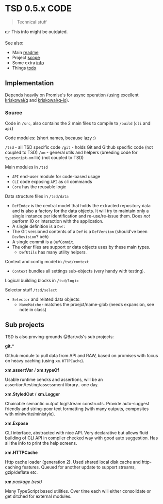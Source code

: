 # TSD 0.5.x CODE

> Technical stuff

:point_right: This info might be outdated.

See also:

* Main [readme](../README.md)
* Project [scope](SCOPE.md)
* Some extra [info](INFO.md)
* Things [todo](TODO.md)

## Implementation

Depends heavily on Promise's for async operation (using excellent [kriskowal/q](https://github.com/kriskowal/q) and [kriskowal/q-io](https://github.com/kriskowal/q-io)).
 
### Source

Code in `/src`, also contains the 2 main files to compile to `/build` (`cli` and `api`)

Code modules: (short names, because lazy :)

`/tsd` - all TSD specific code
`/git` - holds Git and Github specific code (not coupled to TSD) 
`/xm` - general utils and helpers (breeding code for `typescript-xm` lib) (not coupled to TSD) 

Main modules in `/tsd`

* `API` end-user module for code-based usage
* `CLI` code exposing `API` as cli commands
* `Core` has the reusable logic

Data structure files in `/tsd/data`

* `DefIndex` is the central model that holds the extracted repository data and is also a factory for the data objects. It will try to maintain only a single instance per identification and re-use/re-issue them. Does *not* perform IO or interaction with the application.
* A single definition is a `Def`: 
* The Git versioned contents of a `Def` is a `DefVersion` (should've been `DevRevision`? beh) 
* A single commit is a `DefCommit`. 
* The other files are support or data objects uses by these main types. 
	* `DefUtils` has many utility helpers.   

Context and config model in `/tsd/context`

* `Context` bundles all settings sub-objects (very handy with testing).

Logical building blocks in `/tsd/logic`

Selector stuff `/tsd/select`

* `Selector` and related data objects:
	* `NameMatcher` matches the proejct/name-glob (needs expansion, see note in class)  


## Sub projects

TSD is also proving-grounds @Bartvds's sub projects:

**git.***

Github module to pull data from API and RAW, based on promises with focus on heavy caching (using `xm.HTTPCache`). 

**xm.assertVar** / **xm.typeOf**

Usable runtime cehcks and assertions, will be an assertion/testing/assessment library.. one day.

**xm.StyledOut** / **xm.Logger**

Chainable semantic output log/stream constructs. Provide auto-suggest friendly and string-poor text formatting (with many outputs, composites with miniwrite/ministyle).

**xm.Expose**

CLI interface, abstracted with nice API. Very declarative but allows fluid building of CLI API in compiler checked way with good auto suggestion. Has all the info to print the help screens.

**xm.HTTPCache**

Http cache loader (generation 2). Used shared local disk cache and http-caching features. Queued for another update to support streams, gzip/deflate etc.

**xm** *package (rest)*

Many TypeScript based utilities. Over time each will either consolidate or get ditched for external modules.

